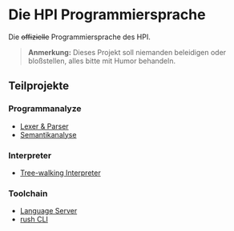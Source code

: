 # Die HPI Programmiersprache

Die ~~offizielle~~ Programmiersprache des HPI.

> **Anmerkung:** Dieses Projekt soll niemanden beleidigen oder bloßstellen, alles bitte mit Humor behandeln.

## Teilprojekte

### Programmanalyze

- [Lexer & Parser](./crates/hpi-parser/)
- [Semantikanalyse](./crates/hpi-analyzer/)

### Interpreter

- [Tree-walking Interpreter](./crates/hpi-interpreter-tree/)

### Toolchain

- [Language Server](./crates/hpi-ls/)
- [rush CLI](./crates/hpi-cli/)
